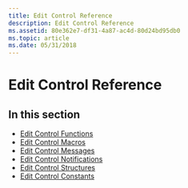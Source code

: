 ```yaml
---
title: Edit Control Reference
description: Edit Control Reference
ms.assetid: 80e362e7-df31-4a87-ac4d-80d24bd95db0
ms.topic: article
ms.date: 05/31/2018
---
```


# Edit Control Reference

## In this section

-   [Edit Control Functions](bumper-edit-control-reference-functions.md)
-   [Edit Control Macros](bumper-edit-control-reference-macros.md)
-   [Edit Control Messages](bumper-edit-control-reference-messages.md)
-   [Edit Control Notifications](bumper-edit-control-reference-notifications.md)
-   [Edit Control Structures](bumper-edit-control-reference-structures.md)
-   [Edit Control Constants](bumper-edit-control-reference-constants.md)

 

 




